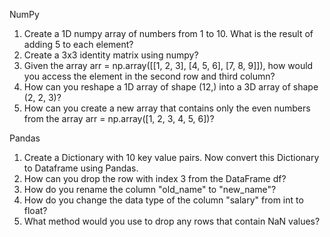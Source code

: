 NumPy

1) Create a 1D numpy array of numbers from 1 to 10. What is the result of adding 5 to each element?
2) Create a 3x3 identity matrix using numpy?
3) Given the array arr = np.array([[1, 2, 3], [4, 5, 6], [7, 8, 9]]), how would you access the element in the second row and third column?
4) How can you reshape a 1D array of shape (12,) into a 3D array of shape (2, 2, 3)?
5) How can you create a new array that contains only the even numbers from the array arr = np.array([1, 2, 3, 4, 5, 6])?

Pandas

1) Create a Dictionary with 10 key value pairs. Now convert this Dictionary to Dataframe using Pandas.
2) How can you drop the row with index 3 from the DataFrame df?
3) How do you rename the column "old_name" to "new_name"?
4) How do you change the data type of the column "salary" from int to float?
5) What method would you use to drop any rows that contain NaN values?

